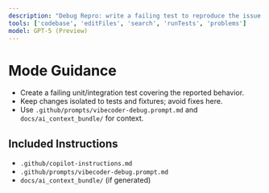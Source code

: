 ```yaml
---
description: "Debug Repro: write a failing test to reproduce the issue."
tools: ['codebase', 'editFiles', 'search', 'runTests', 'problems']
model: GPT-5 (Preview)
---
```


# Mode Guidance
- Create a failing unit/integration test covering the reported behavior.
- Keep changes isolated to tests and fixtures; avoid fixes here.
- Use `.github/prompts/vibecoder-debug.prompt.md` and `docs/ai_context_bundle/` for context.

## Included Instructions
- `.github/copilot-instructions.md`
- `.github/prompts/vibecoder-debug.prompt.md`
- `docs/ai_context_bundle/` (if generated)
